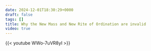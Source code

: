 ```yaml
---
date: 2024-12-01T18:30:29+0000
draft: false
tags: []
title: Why the New Mass and New Rite of Ordination are invalid
video: true
---
```



{{< youtube WWo-7uVR8yI >}}
